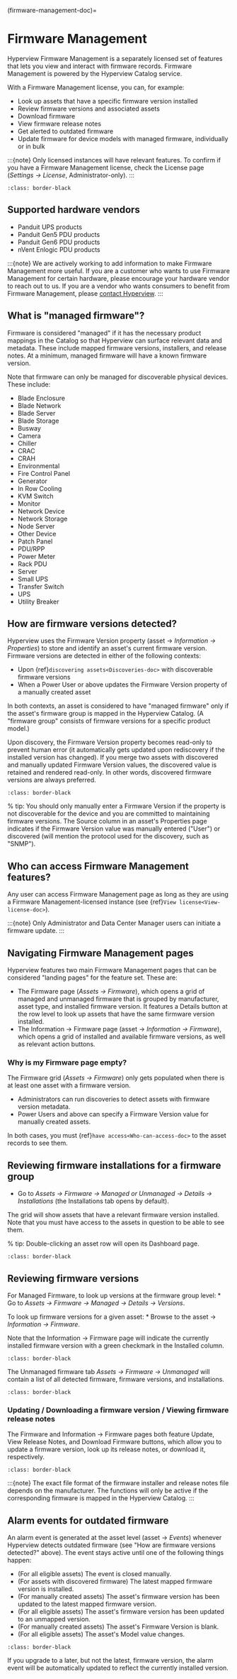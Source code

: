 (firmware-management-doc)=

# Firmware Management

Hyperview Firmware Management is a separately licensed set of features that lets you view and interact with firmware records. Firmware Management is powered by the Hyperview Catalog service.

With a Firmware Management license, you can, for example:

- Look up assets that have a specific firmware version installed
- Review firmware versions and associated assets
- Download firmware
- View firmware release notes
- Get alerted to outdated firmware
- Update firmware for device models with managed firmware, individually or in bulk

:::{note}
Only licensed instances will have relevant features. To confirm if you have a Firmware Management license, check the License page (*Settings → License*, Administrator-only).
:::

```{image} /product/firmware-management/media/firmware-page.png
:class: border-black
```

## Supported hardware vendors

- Panduit UPS products
- Panduit Gen5 PDU products
- Panduit Gen6 PDU products
- nVent Enlogic PDU products

:::{note}
We are actively working to add information to make Firmware Management more useful. If you are a customer who wants to use Firmware Management for certain hardware, please encourage your hardware vendor to reach out to us. If you are a vendor who wants consumers to benefit from Firmware Management, please [contact Hyperview](https://www.hyperviewhq.com/contact/).
:::

## What is "managed firmware"?

Firmware is considered "managed" if it has the necessary product mappings in the Catalog so that Hyperview can surface relevant data and metadata. These include mapped firmware versions, installers, and release notes. At a minimum, managed firmware will have a known firmware version.

Note that firmware can only be managed for discoverable physical devices. These include:

- Blade Enclosure
- Blade Network
- Blade Server
- Blade Storage
- Busway
- Camera
- Chiller
- CRAC
- CRAH
- Environmental
- Fire Control Panel
- Generator
- In Row Cooling
- KVM Switch
- Monitor
- Network Device
- Network Storage
- Node Server
- Other Device
- Patch Panel
- PDU/RPP
- Power Meter
- Rack PDU
- Server
- Small UPS
- Transfer Switch
- UPS
- Utility Breaker

## How are firmware versions detected?

Hyperview uses the Firmware Version property (asset → *Information → Properties*) to store and identify an asset's current firmware version. Firmware versions are detected in either of the following contexts:

- Upon {ref}`discovering assets<Discoveries-doc>` with discoverable firmware versions
- When a Power User or above updates the Firmware Version property of a manually created asset

In both contexts, an asset is considered to have "managed firmware" only if the asset's firmware group is mapped in the Hyperview Catalog. (A "firmware group" consists of firmware versions for a specific product model.)

Upon discovery, the Firmware Version property becomes read-only to prevent human error (it automatically gets updated upon rediscovery if the installed version has changed). If you merge two assets with discovered and manually updated Firmware Version values, the discovered value is retained and rendered read-only. In other words, discovered firmware versions are always preferred.

```{image} /product/firmware-management/media/fv-property.png
:class: border-black
```

% tip: You should only manually enter a Firmware Version if the property is not discoverable for the device and you are committed to maintaining firmware versions. The Source column in an asset's Properties page indicates if the Firmware Version value was manually entered ("User") or discovered (will mention the protocol used for the discovery, such as "SNMP").

## Who can access Firmware Management features?

Any user can access Firmware Management page as long as they are using a Firmware Management-licensed instance (see {ref}`View license<View-license-doc>`).

:::{note}
Only Administrator and Data Center Manager users can initiate a firmware update.
:::

## Navigating Firmware Management pages

Hyperview features two main Firmware Management pages that can be considered "landing pages" for the feature set. These are:

- The Firmware page (*Assets → Firmware*), which opens a grid of managed and unmanaged firmware that is grouped by manufacturer, asset type, and installed firmware version. It features a Details button at the row level to look up assets that have the same firmware version installed.
- The Information → Firmware page (asset → *Information → Firmware*), which opens a grid of installed and available firmware versions, as well as relevant action buttons.

### Why is my Firmware page empty?

The Firmware grid (*Assets → Firmware*) only gets populated when there is at least one asset with a firmware version.

- Administrators can run discoveries to detect assets with firmware version metadata.
- Power Users and above can specify a Firmware Version value for manually created assets.

In both cases, you must {ref}`have access<Who-can-access-doc>` to the asset records to see them.

## Reviewing firmware installations for a firmware group

- Go to *Assets → Firmware → Managed or Unmanaged → Details → Installations* (the Installations tab opens by default).

The grid will show assets that have a relevant firmware version installed. Note that you must have access to the assets in question to be able to see them.

% tip: Double-clicking an asset row will open its Dashboard page.

```{image} /product/firmware-management/media/installations.png
:class: border-black
```

## Reviewing firmware versions

For Managed Firmware, to look up versions at the firmware group level:
\* Go to *Assets → Firmware → Managed → Details → Versions*.

To look up firmware versions for a given asset:
\* Browse to the asset → *Information → Firmware*.

Note that the Information → Firmware page will indicate the currently installed firmware version with a green checkmark in the Installed column.

```{image} /product/firmware-management/media/info-firmware.png
:class: border-black
```

The Unmanaged firmware tab *Assets → Firmware → Unmanaged* will contain a list of all detected firmware, firmware versions, and installations.

```{image} /product/firmware-management/media/unmanaged-firmware.png
:class: border-black
```

### Updating / Downloading a firmware version / Viewing firmware release notes

The Firmware and Information → Firmware pages both feature Update, View Release Notes, and Download Firmware buttons, which allow you to update a firmware version, look up its release notes, or download it, respectively.

```{image} /product/firmware-management/media/versions.png
:class: border-black
```

:::{note}
The exact file format of the firmware installer and release notes file depends on the manufacturer. The functions will only be active if the corresponding firmware is mapped in the Hyperview Catalog.
:::

## Alarm events for outdated firmware

An alarm event is generated at the asset level (asset → *Events*) whenever Hyperview detects outdated firmware (see "How are firmware versions detected?" above). The event stays active until one of the following things happen:

- (For all eligible assets) The event is closed manually.
- (For assets with discovered firmware) The latest mapped firmware version is installed.
- (For manually created assets) The asset's firmware version has been updated to the latest mapped firmware version.
- (For all eligible assets) The asset's firmware version has been updated to an unmapped version.
- (For manually created assets) The asset's Firmware Version is blank.
- (For all eligible assets) The asset's Model value changes.

```{image} /product/firmware-management/media/events.png
:class: border-black
```

If you upgrade to a later, but not the latest, firmware version, the alarm event will be automatically updated to reflect the currently installed version.
